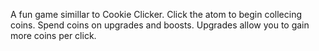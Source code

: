 A fun game simillar to Cookie Clicker.
Click the atom to begin collecing coins. Spend coins on 
upgrades and boosts. Upgrades allow you to gain more coins 
per click.